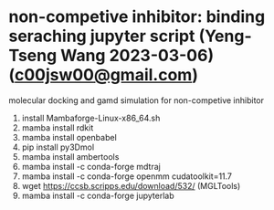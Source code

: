# non-competive inhibitor: binding seraching jupyter script (Yeng-Tseng Wang 2023-03-06) (c00jsw00@gmail.com)
molecular docking and gamd simulation for non-competive inhibitor
1. install Mambaforge-Linux-x86_64.sh
2. mamba install rdkit
3. mamba install openbabel
4. pip install py3Dmol
5. mamba install ambertools
6. mamba install -c conda-forge mdtraj
7. mamba install -c conda-forge openmm cudatoolkit=11.7
8. wget https://ccsb.scripps.edu/download/532/ (MGLTools)
9. mamba install -c conda-forge jupyterlab
